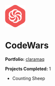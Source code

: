 ![Codewars](codewars.svg)
# CodeWars

**Portfolio:** [claramaq](https://www.codewars.com/users/claramaq)

**Projects Completed:** 1

- Counting Sheep